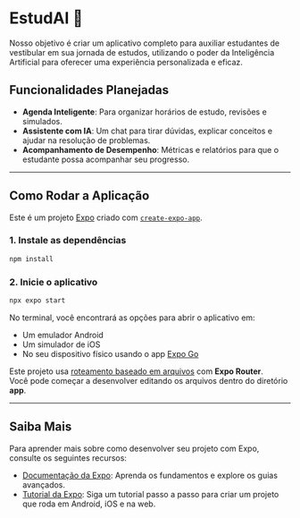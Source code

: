 # EstudAI 🚀

Nosso objetivo é criar um aplicativo completo para auxiliar estudantes de vestibular em sua jornada de estudos, utilizando o poder da Inteligência Artificial para oferecer uma experiência personalizada e eficaz.

## Funcionalidades Planejadas

- **Agenda Inteligente**: Para organizar horários de estudo, revisões e simulados.
- **Assistente com IA**: Um chat para tirar dúvidas, explicar conceitos e ajudar na resolução de problemas.
- **Acompanhamento de Desempenho**: Métricas e relatórios para que o estudante possa acompanhar seu progresso.

---

## Como Rodar a Aplicação

Este é um projeto [Expo](https://expo.dev) criado com [`create-expo-app`](https://www.npmjs.com/package/create-expo-app).

### 1. Instale as dependências

```bash
npm install
```

### 2. Inicie o aplicativo

```bash
npx expo start
```

No terminal, você encontrará as opções para abrir o aplicativo em:

- Um emulador Android
- Um simulador de iOS
- No seu dispositivo físico usando o app [Expo Go](https://expo.dev/go)

Este projeto usa [roteamento baseado em arquivos](https://docs.expo.dev/router/introduction) com **Expo Router**.  
Você pode começar a desenvolver editando os arquivos dentro do diretório **app**.

---

## Saiba Mais

Para aprender mais sobre como desenvolver seu projeto com Expo, consulte os seguintes recursos:

- [Documentação da Expo](https://docs.expo.dev/): Aprenda os fundamentos e explore os guias avançados.
- [Tutorial da Expo](https://docs.expo.dev/tutorial/introduction/): Siga um tutorial passo a passo para criar um projeto que roda em Android, iOS e na web.
